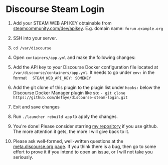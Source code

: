 Discourse Steam Login
=====================

1. Add your STEAM WEB API KEY obtainable from [steamcommunity.com/dev/apikey](http://steamcommunity.com/dev/apikey). E.g. domain name: `forum.example.org`

2. SSH into your server.

3. `cd /var/discourse`

4. Open `containers/app.yml` and make the following changes:

  1. Add the API key to your Discourse Docker configuration file located at `/var/discourse/containers/app.yml`. It needs to go under `env:` in the format `  STEAM_WEB_API_KEY: SOMEKEY`

  2. Add the git clone of this plugin to the plugin list under `hooks:` below the Discourse Docker Manager plugin like so: `- git clone https://github.com/defaye/discourse-steam-login.git`

  3. Exit and save changes

5. Run `./launcher rebuild app` to apply the changes.

6. You're done! Please consider starring [my repository][1] if you use github. The more attention it gets, the more I will give back to it.

7. Please ask well-formed, well-written questions at the [meta.discourse.org page][2]. If you think there is a bug, then go to some effort to prove it if you intend to open an issue, or I will not take you seriously.

[1]:https://github.com/defaye/discourse-steam-login
[2]:https://meta.discourse.org/t/steam-login-authentication-plugin/18153
